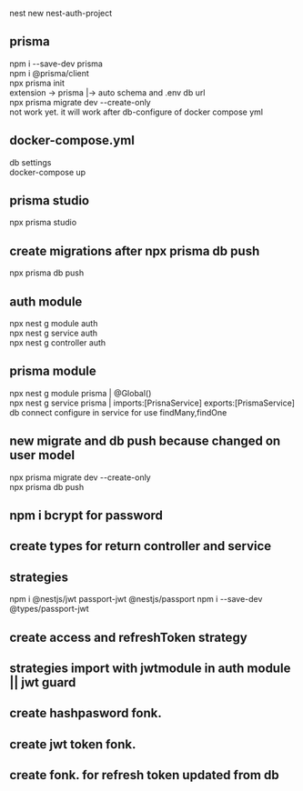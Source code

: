 nest new nest-auth-project<br/>

## prisma
npm i --save-dev prisma <br/>
npm i @prisma/client <br/>
npx prisma init <br/>
extension ->  prisma  |-> auto schema and .env db url <br/>
npx prisma migrate dev --create-only<br/>  not work yet. it will work after db-configure of docker compose yml 

## docker-compose.yml
db settings<br/>
docker-compose up

## prisma studio
npx prisma studio

## create migrations after npx prisma db push 
npx prisma db push

## auth module 
npx nest g module auth <br/>
npx nest g service auth <br/>
npx nest g controller auth <br/>
## prisma module 
npx nest g module prisma  | @Global()<br/>
npx nest g service prisma  | imports:[PrisnaService] exports:[PrismaService]<br/>
db connect configure in service for use findMany,findOne  <br> 

## new migrate  and db push because changed on user model 
npx prisma migrate dev --create-only <br>
npx prisma db push

## npm i bcrypt for password 

## create types for return controller and service

## strategies
npm i @nestjs/jwt passport-jwt @nestjs/passport
npm i --save-dev @types/passport-jwt

## create access and refreshToken strategy
## strategies import with jwtmodule in auth module || jwt guard

## create hashpasword fonk.
## create jwt token fonk.
## create fonk. for refresh token updated from db